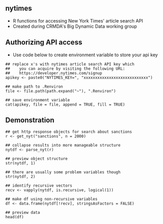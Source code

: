 ## nytimes
- R functions for accessing New York Times' article search API
- Created during CRMDA's Big Dynamic Data working group

## Authorizing API access
- Use code below to create environment variable to store your api key

```{r}
## replace x's with nytimes article search API key which
##    you can acquire by visiting the following URL:
##    https://developer.nytimes.com/signup
apikey <- paste0("NYTIMES_KEY=", "xxxxxxxxxxxxxxxxxxxxxxxxxxxx")

## make path to .Renviron
file <- file.path(path.expand("~"), ".Renviron")

## save environment variable
cat(apikey, file = file, append = TRUE, fill = TRUE)
```

## Demonstration

```{r}
## get http response objects for search about sanctions
r <- get_nyt("sanctions", n = 2000)

## collapse results into more manageable structure
nytdf <- parse_nyt(r)

## preview object structure
str(nytdf, 1)

## there are usually some problem variables though
str(nytdf, 2)

## identify recursive vectors
recv <- vapply(nytdf, is.recursive, logical(1))

## make df using non-recursive variables
df <- data.frame(nytdf[!recv], stringsAsFactors = FALSE)

## preview data
head(df)
```
